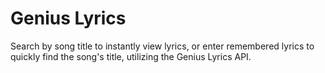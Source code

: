 # Genius Lyrics

Search by song title to instantly view lyrics, or enter remembered lyrics to quickly find the song's title, utilizing the Genius Lyrics API.
